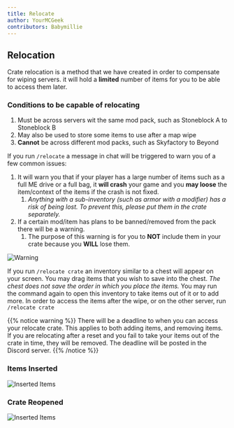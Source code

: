 ```yaml
---
title: Relocate
author: YourMCGeek
contributors: Babymillie
---
```


## Relocation
Crate relocation is a method that we have created in order to compensate for wiping servers. it will hold a **limited** number of items for you to be able to access them later. 
 
### Conditions to be capable of relocating
 1. Must be across servers wit the same mod pack, such as Stoneblock A to Stoneblock B
 2. May also be used to store some items to use after a map wipe
 3. **Cannot** be across different mod packs, such as Skyfactory to Beyond
 
If you run ``/relocate`` a message in chat will be triggered to warn you of a few common issues:
 1. It will warn you that if your player has a large number of items such as a full ME drive or a full bag, it **will crash** your game and you **may loose** the item/context of the items if the crash is not fixed. 
    1. *Anything with a sub-inventory (such as armor with a modifier) has a risk of being lost. To prevent this, please put them in the crate separately.*
2. If a certain mod/item has plans to be banned/removed from the pack there will be a warning.
    1. The purpose of this warning is for you to **NOT** include them in your crate because you **WILL** lose them.

![Warning](/assets/images/relocate/relocate_command.png)

If you run ``/relocate crate`` an inventory similar to a chest will appear on your screen. You may drag items that you wish to save into the chest. *The chest does not save the order in which you place the items.* You may run the command again to open this inventory to take items out of it or to add more. In order to access the items after the wipe, or on the other server, run ``/relocate crate``

{{% notice warning %}}
There will be a deadline to when you can access your relocate crate. This applies to both adding items, and removing items. If you are relocating after a reset and you fail to take your items out of the crate in time, they will be removed. The deadline will be posted in the Discord server. 
{{% /notice %}}

### Items Inserted

![Inserted Items](/assets/images/relocate/relocate_insertion.png)

### Crate Reopened

![Inserted Items](/assets/images/relocate/relocate_opening.png)
